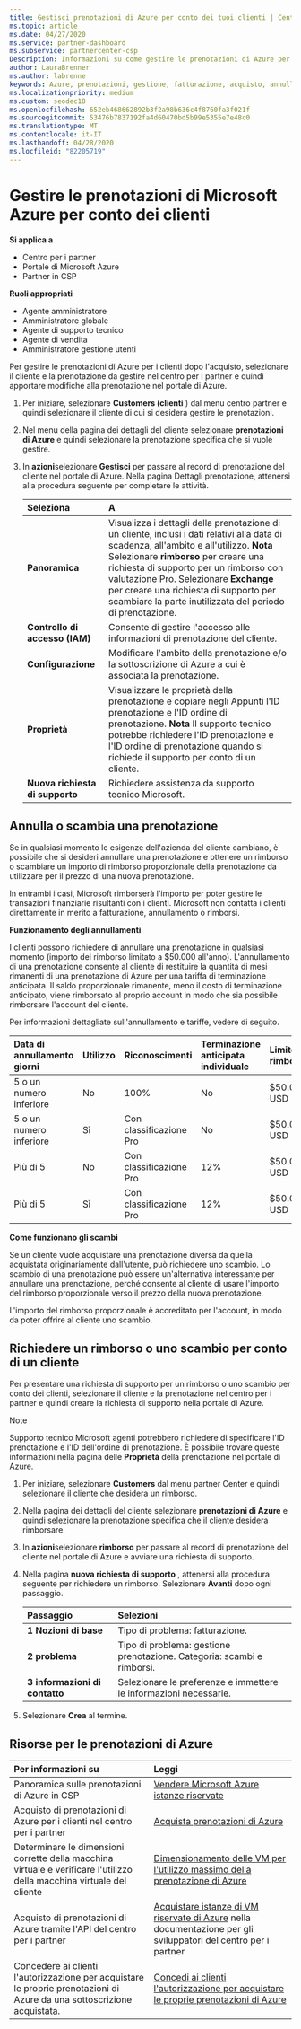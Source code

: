 ```yaml
---
title: Gestisci prenotazioni di Azure per conto dei tuoi clienti | Centro per i partner
ms.topic: article
ms.date: 04/27/2020
ms.service: partner-dashboard
ms.subservice: partnercenter-csp
Description: Informazioni su come gestire le prenotazioni di Azure per conto di un cliente, tra cui come annullare una prenotazione, scambiare una prenotazione o richiedere un rimborso.
author: LauraBrenner
ms.author: labrenne
keywords: Azure, prenotazioni, gestione, fatturazione, acquisto, annullamento, scambio, tariffa per la terminazione anticipata
ms.localizationpriority: medium
ms.custom: seodec18
ms.openlocfilehash: 652eb468662892b3f2a98b636c4f8760fa3f021f
ms.sourcegitcommit: 53476b7837192fa4d60470bd5b99e5355e7e48c0
ms.translationtype: MT
ms.contentlocale: it-IT
ms.lasthandoff: 04/28/2020
ms.locfileid: "82205719"
---
```

# <a name="manage-microsoft-azure-reservations-on-behalf-of-your-customers"></a>Gestire le prenotazioni di Microsoft Azure per conto dei clienti

**Si applica a**

- Centro per i partner
- Portale di Microsoft Azure 
- Partner in CSP

**Ruoli appropriati**

- Agente amministratore
- Amministratore globale
- Agente di supporto tecnico
- Agente di vendita
- Amministratore gestione utenti

Per gestire le prenotazioni di Azure per i clienti dopo l'acquisto, selezionare il cliente e la prenotazione da gestire nel centro per i partner e quindi apportare modifiche alla prenotazione nel portale di Azure.

1. Per iniziare, selezionare **Customers (clienti** ) dal menu centro partner e quindi selezionare il cliente di cui si desidera gestire le prenotazioni. 

2. Nel menu della pagina dei dettagli del cliente selezionare **prenotazioni di Azure** e quindi selezionare la prenotazione specifica che si vuole gestire.  

3. In **azioni**selezionare **Gestisci** per passare al record di prenotazione del cliente nel portale di Azure. Nella pagina Dettagli prenotazione, attenersi alla procedura seguente per completare le attività.  

    | **Seleziona**   | **A**    |
    |:-----------------------------|:-----------------|
    | **Panoramica**   | Visualizza i dettagli della prenotazione di un cliente, inclusi i dati relativi alla data di scadenza, all'ambito e all'utilizzo. **Nota** Selezionare **rimborso** per creare una richiesta di supporto per un rimborso con valutazione Pro. Selezionare **Exchange** per creare una richiesta di supporto per scambiare la parte inutilizzata del periodo di prenotazione.  
    | **Controllo di accesso (IAM)**   | Consente di gestire l'accesso alle informazioni di prenotazione del cliente.|
    | **Configurazione**   | Modificare l'ambito della prenotazione e/o la sottoscrizione di Azure a cui è associata la prenotazione.    |
    | **Proprietà**   | Visualizzare le proprietà della prenotazione e copiare negli Appunti l'ID prenotazione e l'ID ordine di prenotazione. **Nota** Il supporto tecnico potrebbe richiedere l'ID prenotazione e l'ID ordine di prenotazione quando si richiede il supporto per conto di un cliente.    |
    | **Nuova richiesta di supporto**    | Richiedere assistenza da supporto tecnico Microsoft.   |
 
## <a name="cancel-or-exchange-a-reservation"></a>Annulla o scambia una prenotazione 

Se in qualsiasi momento le esigenze dell'azienda del cliente cambiano, è possibile che si desideri annullare una prenotazione e ottenere un rimborso o scambiare un importo di rimborso proporzionale della prenotazione da utilizzare per il prezzo di una nuova prenotazione.

In entrambi i casi, Microsoft rimborserà l'importo per poter gestire le transazioni finanziarie risultanti con i clienti. Microsoft non contatta i clienti direttamente in merito a fatturazione, annullamento o rimborsi.


**Funzionamento degli annullamenti**

I clienti possono richiedere di annullare una prenotazione in qualsiasi momento (importo del rimborso limitato a $50.000 all'anno). L'annullamento di una prenotazione consente al cliente di restituire la quantità di mesi rimanenti di una prenotazione di Azure per una tariffa di terminazione anticipata. Il saldo proporzionale rimanente, meno il costo di terminazione anticipato, viene rimborsato al proprio account in modo che sia possibile rimborsare l'account del cliente. 

Per informazioni dettagliate sull'annullamento e tariffe, vedere di seguito.


|**Data di annullamento**<br> giorni   |**Utilizzo**    |**Riconoscimenti**  |**Terminazione anticipata**<br> individuale    |**Limite di rimborso** | 
|:----------------------------------|:------------|:-----------|:--------------------------------|:--------------|
|5 o un numero inferiore                         | No          | 100%       | No                              | $50.000 USD   |
|5 o un numero inferiore                         | Sì         | Con classificazione Pro  | No                              | $50.000 USD   |
|Più di 5                        | No          | Con classificazione Pro  | 12%                             | $50.000 USD   |
|Più di 5                        | Sì         | Con classificazione Pro  | 12%                             | $50.000 USD   |


**Come funzionano gli scambi** 

Se un cliente vuole acquistare una prenotazione diversa da quella acquistata originariamente dall'utente, può richiedere uno scambio. Lo scambio di una prenotazione può essere un'alternativa interessante per annullare una prenotazione, perché consente al cliente di usare l'importo del rimborso proporzionale verso il prezzo della nuova prenotazione. 

L'importo del rimborso proporzionale è accreditato per l'account, in modo da poter offrire al cliente uno scambio.


## <a name="request-a-refund-or-exchange-on-behalf-of-a-customer"></a>Richiedere un rimborso o uno scambio per conto di un cliente 

Per presentare una richiesta di supporto per un rimborso o uno scambio per conto dei clienti, selezionare il cliente e la prenotazione nel centro per i partner e quindi creare la richiesta di supporto nella portale di Azure. 

>[!NOTE]
>Supporto tecnico Microsoft agenti potrebbero richiedere di specificare l'ID prenotazione e l'ID dell'ordine di prenotazione. È possibile trovare queste informazioni nella pagina delle **Proprietà** della prenotazione nel portale di Azure. 

1. Per iniziare, selezionare **Customers** dal menu partner Center e quindi selezionare il cliente che desidera un rimborso. 

2. Nella pagina dei dettagli del cliente selezionare **prenotazioni di Azure** e quindi selezionare la prenotazione specifica che il cliente desidera rimborsare.  

3. In **azioni**selezionare **rimborso** per passare al record di prenotazione del cliente nel portale di Azure e avviare una richiesta di supporto.  

4. Nella pagina **nuova richiesta di supporto** , attenersi alla procedura seguente per richiedere un rimborso. Selezionare **Avanti** dopo ogni passaggio. 

    |**Passaggio**                    |**Selezioni**    |
    |:---------------------------|:-----------------|
    |**1 Nozioni di base**                |Tipo di problema: fatturazione.  |
    |**2 problema**               |Tipo di problema: gestione prenotazione. Categoria: scambi e rimborsi. |
    |**3 informazioni di contatto**   |Selezionare le preferenze e immettere le informazioni necessarie. 

5.  Selezionare **Crea** al termine.

## <a name="azure-reservations-resources"></a>Risorse per le prenotazioni di Azure
|**Per informazioni su**   |**Leggi**    |
|:-----------------------------|:-----------------|
|Panoramica sulle prenotazioni di Azure in CSP  | [Vendere Microsoft Azure istanze riservate](azure-reservations.md) |
|Acquisto di prenotazioni di Azure per i clienti nel centro per i partner   | [Acquista prenotazioni di Azure](azure-reservations-buying.md) |
|Determinare le dimensioni corrette della macchina virtuale e verificare l'utilizzo della macchina virtuale del cliente   | [Dimensionamento delle VM per l'utilizzo massimo della prenotazione di Azure](azure-usage.md)   |
|Acquisto di prenotazioni di Azure tramite l'API del centro per i partner | [Acquistare istanze di VM riservate di Azure](https://docs.microsoft.com/partner-center/develop/purchase-azure-reservations) nella documentazione per gli sviluppatori del centro per i partner   |
|Concedere ai clienti l'autorizzazione per acquistare le proprie prenotazioni di Azure da una sottoscrizione acquistata. | [Concedi ai clienti l'autorizzazione per acquistare le proprie prenotazioni di Azure](give-customers-permission.md)   |

